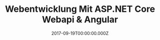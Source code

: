 ---
title: Webentwicklung Mit ASP.NET Core Webapi & Angular
date: 2017-09-19T00:00:00.000Z
image: speaking.jpg
event: Advanced Developers Conference - Köln
tags: [Angular,ASP.NET Core,Web,Development]
category: talks
---